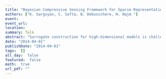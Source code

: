 ```yaml
---
title: "Bayesian Compressive Sensing Framework for Sparse Representations of High-Dimensional Models"
authors: ["K. Sargsyan, C. Safta, B. Debusschere, H. Najm "]
event: 
event_url: 
location: 
summary: Talk
abstract: "Surrogate construction for high-dimensional models is challenged in two major ways: <br>obtaining sufficient training model simulations becomes prohibitively <br>expensive, and non-adaptive basis selection rules lead to excessively large basis sets. <br>We enhanced select state-of-the-art tools from statistical learning to build efficient sparse <br>surrogate representations, with quantified uncertainty, for high-dimensional complex models. <br>Specifically, Bayesian compressive sensing techniques are supplemented by iterative basis growth <br>and weighted regularization. Application to an 80-dimensional<br>climate land model shows promising results.<br>"
date: "2014-04-01"
publishDate: "2014-04-01"
tags:  []
all_day:  false
featured:  false
math:  true
url_pdf: ""
---
```

